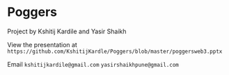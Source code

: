 # Poggers 

Project by Kshitij Kardile and Yasir Shaikh



View the presentation at `https://github.com/KshitijKardle/Poggers/blob/master/poggersweb3.pptx`


Email `kshitijkardile@gmail.com` `yasirshaikhpune@gmail.com` 
